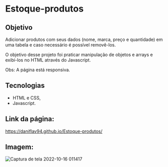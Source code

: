 # Estoque-produtos

## Objetivo

Adicionar produtos com seus dados (nome, marca, preço e quantidade) em uma tabela e caso necessário é possível removê-los. 

O objetivo desse projeto foi praticar manipulação de objetos e arrays e exibi-los no HTML através do Javascript.

Obs: A página está responsiva.

## Tecnologias

- HTML e CSS,
- Javascript.

## Link da página:
https://daniflav94.github.io/Estoque-produtos/


## Imagem:

![Captura de tela 2022-10-16 011417](https://user-images.githubusercontent.com/99519903/196017734-951685a9-c6ad-481f-9648-32099377c572.jpg)

